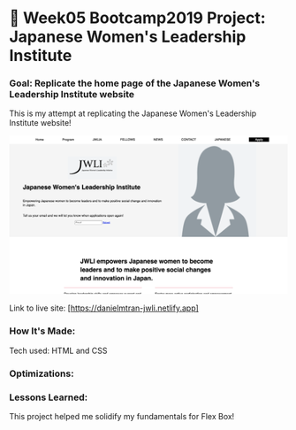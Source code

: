 # 🎰 Week05 Bootcamp2019 Project: Japanese Women's Leadership Institute

### Goal: Replicate the home page of the Japanese Women's Leadership Institute website

This is my attempt at replicating the Japanese Women's Leadership Institute website! 

<img src="jwli.png"></img>

Link to live site: [https://danielmtran-jwli.netlify.app]


### How It's Made:

Tech used: HTML and CSS


### Optimizations:


### Lessons Learned:

This project helped me solidify my fundamentals for Flex Box!